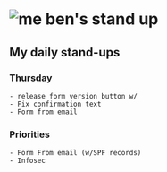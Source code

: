 # ![me](https://avatars2.githubusercontent.com/u/5232044?s=50&v=4) ben's stand up

## My daily stand-ups
    
### Thursday
    
    - release form version button w/
    - Fix confirmation text
    - Form from email

### Priorities 
   
    - Form From email (w/SPF records)
    - Infosec
      
